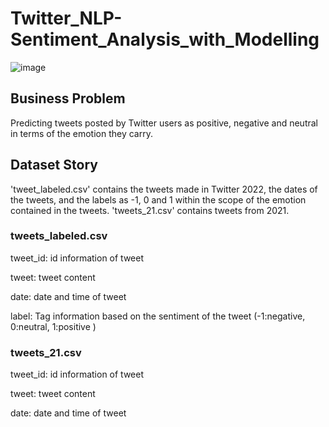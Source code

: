 #  Twitter_NLP-Sentiment_Analysis_with_Modelling

![image](https://github.com/Vedatgul/Twitter_NLP-Sentiment_Analysis_with_Modelling/assets/124357663/ed3140ee-e952-408c-985e-41a64f85e6ff)


## Business Problem

Predicting tweets posted by Twitter users as positive, negative and neutral in terms of the emotion they carry.

## Dataset Story

'tweet_labeled.csv' contains the tweets made in Twitter 2022, the dates of the tweets, and the labels as -1, 0 and 1 within the scope of the emotion contained in the tweets. 'tweets_21.csv' contains tweets from 2021.

### tweets_labeled.csv

tweet_id: id information of tweet

tweet: tweet content

date: date and time of tweet

label: Tag information based on the sentiment of the tweet (-1:negative, 0:neutral, 1:positive )

### tweets_21.csv

tweet_id: id information of tweet

tweet: tweet content

date: date and time of tweet
